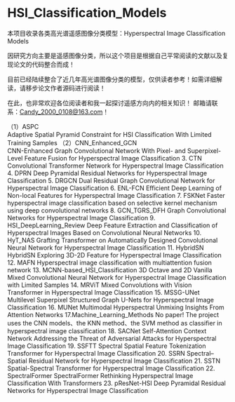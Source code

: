# HSI_Classification_Models
本项目收录各类高光谱遥感图像分类模型：Hyperspectral Image Classification Models
  
因研究方向主要是遥感图像分类，所以这个项目是根据自己平常阅读的文献以及复现论文的代码整合而成！  

目前已经陆续整合了近几年高光谱图像分类的模型，仅供读者参考！如需详细解读，请移步论文作者源码进行阅读！  
  
在此，也非常欢迎各位阅读者和我一起探讨遥感方向内的相关知识！  邮箱请联系：Candy_2000_0108@163.com！

（1）ASPC  
Adaptive Spatial Pyramid Constraint for HSI Classification With Limited Training Samples
（2）CNN_Enhanced_GCN  
CNN-Enhanced Graph Convolutional Network With Pixel- and Superpixel-Level Feature Fusion for Hyperspectral Image Classification
3. CTN
Convolutional Transformer Network for Hyperspectral Image Classification
4. DPRN
Deep Pyramidal Residual Networks for Hyperspectral Image Classification
5. DRGCN
Dual Residual Graph Convolutional Network for Hyperspectral Image Classification
6. ENL-FCN
Efficient Deep Learning of Non-local Features for Hyperspectral Image Classification
7. FSKNet
Faster hyperspectral image classification based on selective kernel mechanism using deep convolutional networks
8. GCN_TGRS_DFH
Graph Convolutional Networks for Hyperspectral Image Classification
9. HSI_DeepLearning_Review
Deep Feature Extraction and Classification of Hyperspectral Images Based on Convolutional Neural Networks
10. HyT_NAS
Grafting Transformer on Automatically Designed Convolutional Neural Network for Hyperspectral Image Classification
11. HybridSN
HybridSN Exploring 3D-2D Feature for Hyperspectral Image Classification
12. MAFN
Hyperspectral image classification with multiattention fusion network
13. MCNN-based_HSI_Classification
3D Octave and 2D Vanilla Mixed Convolutional Neural Network for Hyperspectral Image Classification with Limited Samples
14. MRViT
Mixed Convolutions with Vision Transformer in Hyperspectral Image Classification
15. MSSG-UNet
Multilevel Superpixel Structured Graph U-Nets for Hyperspectral Image Classification
16. MUNet
Multimodal Hyperspectral Unmixing Insights From Attention Networks
17.Machine_Learning_Methods
No paper! The project uses the CNN models、the KNN method、the SVM method as classifier in hyperspectral image classification
18. SACNet
Self-Attention Context Network Addressing the Threat of Adversarial Attacks for Hyperspectral Image Classification
19. SSFTT
Spectral Spatial Feature Tokenization Transformer for Hyperspectral Image Classification
20. SSRN
Spectral–Spatial Residual Network for Hyperspectral Image Classification
21. SSTN
Spatial-Spectral Transformer for Hyperspectral Image Classification
22. SpectralFormer
SpectralFormer Rethinking Hyperspectral Image Classification With Transformers
23. pResNet-HSI
Deep Pyramidal Residual Networks for Hyperspectral Image Classification
